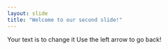 ```yaml
---
layout: slide
title: "Welcome to our second slide!"
---
```

Your text is to change it
Use the left arrow to go back!

